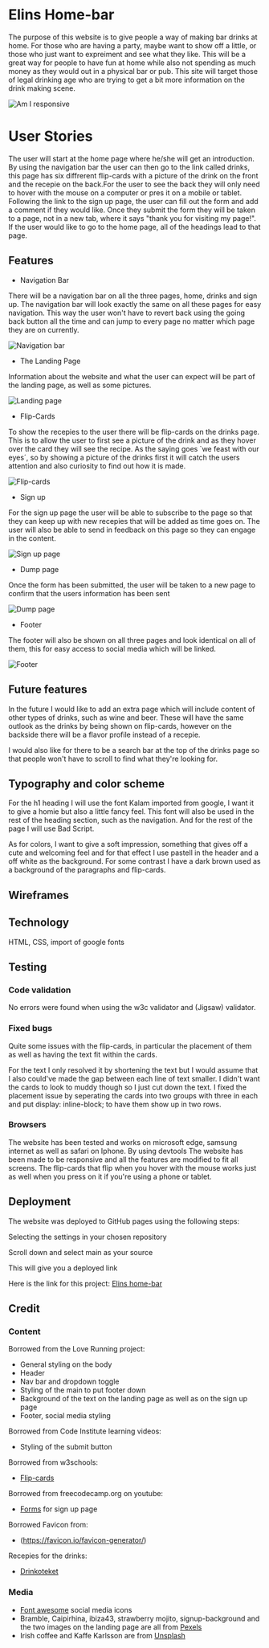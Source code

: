 # Elins Home-bar

The purpose of this website is to give people a way of making bar drinks at home. For those who are having a party, maybe want to show off a little, or those who just want to expreiment and see what they like. This will be a great way for people to have fun at home while also not spending as much money as they would out in a physical bar or pub. This site will target those of legal drinking age who are trying to get a bit more information on the drink making scene.

![Am I responsive](assets/screenshots/screenshot-pp1.png)
<!--add am i responsive-->

# User Stories

The user will start at the home page where he/she will get an introduction. By using the navigation bar the user can then go to the link called drinks, this page has six diffrerent flip-cards with a picture of the drink on the front and the recepie on the back.For the user to see the back they will only need to hover with the mouse on a computer or pres  it on a mobile or tablet. Following the link to the sign up page, the user can fill out the form and add a comment if they would like. Once they submit the form they will be taken to a page, not in a new tab, where it says "thank you for visiting my page!". If the user would like to go to the home page, all of the headings lead to that page.

## Features

<!--Add screenshots-->
* Navigation Bar

There will be a navigation bar on all the three pages, home, drinks and sign up. The navigation bar will look exactly the same on all these pages for easy navigation. This way the user won't have to revert back using the going back button all the time and can jump to every page no matter which page they are on currently.

![Navigation bar](assets/screenshots/screenshot_nav.png)

* The Landing Page

Information about the website and what the user can expect will be part of the landing page, as well as some pictures.

![Landing page](assets/screenshots/screenshot_landing.page.png)

* Flip-Cards
  
To show the recepies to the user there will be flip-cards on the drinks page. This is to allow the user to first see a picture of the drink and as they hover over the card they will see the recipe. As the saying goes `we feast with our eyes´, so by showing a picture of the drinks first it will catch the users attention and also curiosity to find out how it is made.

![Flip-cards](assets/screenshots/screenshot_flip-cards.png)

* Sign up

For the sign up page the user will be able to subscribe to the page so that they can keep up with new recepies that will be added as time goes on. The user will also be able to send in feedback on this page so they can engage in the content.

![Sign up page](assets/screenshots/screenshot_sign-up.png)

* Dump page

Once the form has been submitted, the user will be taken to a new page to confirm that the users information has been sent

![Dump page](assets/screenshots/screenshot_dump-page.png)

* Footer

The footer will also be shown on all three pages and look identical on all of them, this for easy access to social media which will be linked.

![Footer](assets/screenshots/screenshot_footer.png)

## Future features

In the future I would like to add an extra page which will include content of other types of drinks, such as wine and beer. These will have the same outlook as the drinks by being shown on flip-cards, however on the backside there will be a flavor profile instead of a recepie.

I would also like for there to be a search bar at the top of the drinks page so that people won't have to scroll to find what they're looking for.

## Typography and color scheme

For the h1 heading I will use the font Kalam imported from google, I want it to give a homie but also a little fancy feel. This font will also be used in the rest of the heading section, such as the navigation. And for the rest of the page I will use Bad Script.

As for colors, I want to give a soft impression, something that gives off a cute and welcoming feel and for that effect I use pastell in the header and a off  white as the background. For some contrast I have a dark brown used as a background of the paragraphs and flip-cards.

## Wireframes

## Technology

HTML, CSS, import of google fonts

## Testing

### Code validation

No errors were found when using the w3c validator and (Jigsaw) validator.

### Fixed bugs

Quite some issues with the flip-cards, in particular the placement of them as well as having the text fit within the cards.

For the text I only resolved it by shortening the text but I would assume that I also could've made the gap between each line of text smaller. I didn't want the cards to look to muddy though so I just cut down the text. I fixed the placement issue by seperating the cards into two groups with three in each and put display: inline-block; to have them show up in two rows.

### Browsers

  The website has been tested and works on microsoft edge, samsung internet as well as safari on Iphone. By using devtools The website has been made to be responsive and all the features are modified to fit all screens. The flip-cards that flip when you hover with the mouse works just as well when you press on it if you're using a phone or tablet.

## Deployment

The website was deployed to GitHub pages using the following steps:

Selecting the settings in your chosen repository

Scroll down and select main as your source

This will give you a deployed link

Here is the link for this project: [Elins home-bar](https://elingrahn.github.io/Elins-Bar/)

## Credit

### Content

Borrowed from the Love Running project:

* General styling on the body
* Header
* Nav bar and dropdown toggle
* Styling of the main to put footer down
* Background of the text on the landing page as well as on the sign up page
* Footer, social media styling

Borrowed from Code Institute learning videos:

* Styling of the submit button

Borrowed from w3schools:

* [Flip-cards](https://www.w3schools.com/howto/tryit.asp?filename=tryhow_css_flip_card)

Borrowed from freecodecamp.org on youtube:

* [Forms](https://www.youtube.com/watch?v=kUMe1FH4CHE&t=1316s) for sign up page  

Borrowed Favicon from:

* (<https://favicon.io/favicon-generator/>)

Recepies for the drinks:

* [Drinkoteket](https://drinkoteket.se/)

### Media

* [Font awesome](https://fontawesome.com/search) social media icons
* Bramble, Caipirhina, ibiza43, strawberry mojito, signup-background and the two images on the landing page are all from [Pexels](https://www.pexels.com)
* Irish coffee and Kaffe Karlsson are from [Unsplash](https://unsplash.com/)
